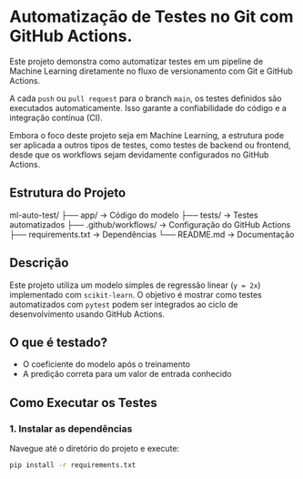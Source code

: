 # Automatização de Testes no Git com GitHub Actions.

Este projeto demonstra como automatizar testes em um pipeline de Machine Learning diretamente no fluxo de versionamento com Git e GitHub Actions.

A cada `push` ou `pull request` para o branch `main`, os testes definidos são executados automaticamente. Isso garante a confiabilidade do código e a integração contínua (CI).

Embora o foco deste projeto seja em Machine Learning, a estrutura pode ser aplicada a outros tipos de testes, como testes de backend ou frontend, desde que os workflows sejam devidamente configurados no GitHub Actions.

## Estrutura do Projeto

ml-auto-test/
├── app/                  -> Código do modelo
├── tests/                -> Testes automatizados
├── .github/workflows/    -> Configuração do GitHub Actions
├── requirements.txt      -> Dependências
└── README.md             -> Documentação

## Descrição

Este projeto utiliza um modelo simples de regressão linear (`y = 2x`) implementado com `scikit-learn`. O objetivo é mostrar como testes automatizados com `pytest` podem ser integrados ao ciclo de desenvolvimento usando GitHub Actions.

## O que é testado?

- O coeficiente do modelo após o treinamento
- A predição correta para um valor de entrada conhecido

## Como Executar os Testes

### 1. Instalar as dependências

Navegue até o diretório do projeto e execute:

```bash
pip install -r requirements.txt
